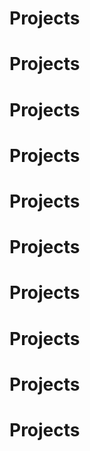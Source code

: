 # Projects
# Projects
# Projects
# Projects
# Projects
# Projects
# Projects
# Projects
# Projects
# Projects
